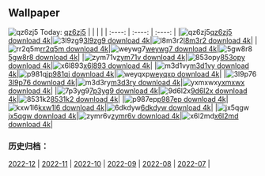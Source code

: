 ## Wallpaper
![qz6zj5](https://w.wallhaven.cc/full/qz/wallhaven-qz6zj5.jpg) Today: [qz6zj5](https://th.wallhaven.cc/small/qz/qz6zj5.jpg)
|      |      |      |
| :----: | :----: | :----: |
|![qz6zj5](https://th.wallhaven.cc/small/qz/qz6zj5.jpg)[qz6zj5 download 4k](https://wallhaven.cc/w/qz6zj5)|![3l9zg9](https://th.wallhaven.cc/small/3l/3l9zg9.jpg)[3l9zg9 download 4k](https://wallhaven.cc/w/3l9zg9)|![l8m3r2](https://th.wallhaven.cc/small/l8/l8m3r2.jpg)[l8m3r2 download 4k](https://wallhaven.cc/w/l8m3r2)|
|![rr2q5m](https://th.wallhaven.cc/small/rr/rr2q5m.jpg)[rr2q5m download 4k](https://wallhaven.cc/w/rr2q5m)|![weywg7](https://th.wallhaven.cc/small/we/weywg7.jpg)[weywg7 download 4k](https://wallhaven.cc/w/weywg7)|![5gw8r8](https://th.wallhaven.cc/small/5g/5gw8r8.jpg)[5gw8r8 download 4k](https://wallhaven.cc/w/5gw8r8)|
|![zym71v](https://th.wallhaven.cc/small/zy/zym71v.jpg)[zym71v download 4k](https://wallhaven.cc/w/zym71v)|![853opy](https://th.wallhaven.cc/small/85/853opy.jpg)[853opy download 4k](https://wallhaven.cc/w/853opy)|![x6l893](https://th.wallhaven.cc/small/x6/x6l893.jpg)[x6l893 download 4k](https://wallhaven.cc/w/x6l893)|
|![m3d1vy](https://th.wallhaven.cc/small/m3/m3d1vy.jpg)[m3d1vy download 4k](https://wallhaven.cc/w/m3d1vy)|![p981qj](https://th.wallhaven.cc/small/p9/p981qj.jpg)[p981qj download 4k](https://wallhaven.cc/w/p981qj)|![weyqxp](https://th.wallhaven.cc/small/we/weyqxp.jpg)[weyqxp download 4k](https://wallhaven.cc/w/weyqxp)|
|![3l9p76](https://th.wallhaven.cc/small/3l/3l9p76.jpg)[3l9p76 download 4k](https://wallhaven.cc/w/3l9p76)|![m3d3ry](https://th.wallhaven.cc/small/m3/m3d3ry.jpg)[m3d3ry download 4k](https://wallhaven.cc/w/m3d3ry)|![yxmxwx](https://th.wallhaven.cc/small/yx/yxmxwx.jpg)[yxmxwx download 4k](https://wallhaven.cc/w/yxmxwx)|
|![7p3yg9](https://th.wallhaven.cc/small/7p/7p3yg9.jpg)[7p3yg9 download 4k](https://wallhaven.cc/w/7p3yg9)|![9d6l2x](https://th.wallhaven.cc/small/9d/9d6l2x.jpg)[9d6l2x download 4k](https://wallhaven.cc/w/9d6l2x)|![8531k2](https://th.wallhaven.cc/small/85/8531k2.jpg)[8531k2 download 4k](https://wallhaven.cc/w/8531k2)|
|![p987ep](https://th.wallhaven.cc/small/p9/p987ep.jpg)[p987ep download 4k](https://wallhaven.cc/w/p987ep)|![kxw1l6](https://th.wallhaven.cc/small/kx/kxw1l6.jpg)[kxw1l6 download 4k](https://wallhaven.cc/w/kxw1l6)|![6dkdyw](https://th.wallhaven.cc/small/6d/6dkdyw.jpg)[6dkdyw download 4k](https://wallhaven.cc/w/6dkdyw)|
|![jx5qgw](https://th.wallhaven.cc/small/jx/jx5qgw.jpg)[jx5qgw download 4k](https://wallhaven.cc/w/jx5qgw)|![zymr6v](https://th.wallhaven.cc/small/zy/zymr6v.jpg)[zymr6v download 4k](https://wallhaven.cc/w/zymr6v)|![x6l2md](https://th.wallhaven.cc/small/x6/x6l2md.jpg)[x6l2md download 4k](https://wallhaven.cc/w/x6l2md)|

### 历史归档：
[2022-12](https://github.com/april-projects/april-wallpaper/tree/main/picture/2022-12/) | [2022-11](https://github.com/april-projects/april-wallpaper/tree/main/picture/2022-11/) | [2022-10](https://github.com/april-projects/april-wallpaper/tree/main/picture/2022-10/) | [2022-09](https://github.com/april-projects/april-wallpaper/tree/main/picture/2022-09/) | [2022-08](https://github.com/april-projects/april-wallpaper/tree/main/picture/2022-08/) | [2022-07](https://github.com/april-projects/april-wallpaper/tree/main/picture/2022-07/) | 